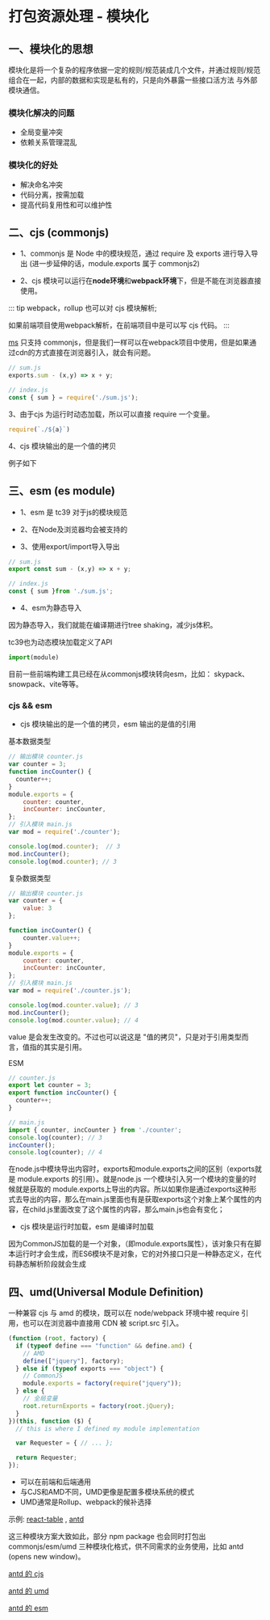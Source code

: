 # 打包资源处理 - 模块化

## 一、模块化的思想

模块化是将一个复杂的程序依据一定的规则/规范装成几个文件，并通过规则/规范组合在一起，内部的数据和实现是私有的，只是向外暴露一些接口活方法 与外部模块通信。

### 模块化解决的问题

* 全局变量冲突
* 依赖关系管理混乱

### 模块化的好处

* 解决命名冲突
* 代码分离，按需加载
* 提高代码复用性和可以维护性

## 二、cjs (commonjs)

* 1、commonjs 是 Node 中的模块规范，通过 require 及 exports 进行导入导出 (进一步延伸的话，module.exports 属于 commonjs2)

* 2、cjs 模块可以运行在**node环境**和**webpack环境**下，但是不能在浏览器直接使用。

::: tip
webpack，rollup 也可以对 cjs 模块解析;

如果前端项目使用webpack解析，在前端项目中是可以写 cjs 代码。
:::

[ms](https://npm.devtool.tech/ms) 只支持 commonjs，但是我们一样可以在webpack项目中使用，但是如果通过cdn的方式直接在浏览器引入，就会有问题。

```js
// sum.js
exports.sum - (x,y) => x + y;

// index.js
const { sum } = require('./sum.js');
```

3、由于cjs 为运行时动态加载，所以可以直接 require 一个变量。

```js
require(`./${a}`)
```

4、cjs 模块输出的是一个值的拷贝

例子如下

## 三、esm (es module)

* 1、esm 是 tc39 对于js的模块规范

* 2、在Node及浏览器均会被支持的

* 3、使用export/import导入导出

```js
// sum.js
export const sum - (x,y) => x + y;

// index.js
const { sum }from './sum.js';
```

* 4、esm为静态导入

因为静态导入，我们就能在编译期进行tree shaking，减少js体积。

tc39也为动态模块加载定义了API

```js
import(module)
```

目前一些前端构建工具已经在从commonjs模块转向esm，比如： skypack、snowpack、vite等等。

### cjs && esm

* cjs 模块输出的是一个值的拷贝，esm 输出的是值的引用

基本数据类型

```js
// 输出模块 counter.js
var counter = 3;
function incCounter() {
  counter++;
}
module.exports = {
    counter: counter,
    incCounter: incCounter,
};
// 引入模块 main.js
var mod = require('./counter');

console.log(mod.counter);  // 3
mod.incCounter();
console.log(mod.counter); // 3
```

复杂数据类型

```js
// 输出模块 counter.js
var counter = {
    value: 3
};

function incCounter() {
    counter.value++;
}
module.exports = {
    counter: counter,
    incCounter: incCounter,
};
// 引入模块 main.js
var mod = require('./counter.js');

console.log(mod.counter.value); // 3
mod.incCounter();
console.log(mod.counter.value); // 4
```

value 是会发生改变的。不过也可以说这是 "值的拷贝"，只是对于引用类型而言，值指的其实是引用。

ESM

```js
// counter.js
export let counter = 3;
export function incCounter() {
  counter++;
}

// main.js
import { counter, incCounter } from './counter';
console.log(counter); // 3
incCounter();
console.log(counter); // 4
```

在node.js中模块导出内容时，exports和module.exports之间的区别（exports就是 module.exports 的引用）。就是node.js 一个模块引入另一个模块的变量的时候就是获取的 module.exports上导出的内容。所以如果你是通过exports这种形式去导出的内容，那么在main.js里面也有是获取exports这个对象上某个属性的内容，在child.js里面改变了这个属性的内容，那么main.js也会有变化；

* cjs 模块是运行时加载，esm 是编译时加载

因为CommonJS加载的是一个对象，（即module.exports属性），该对象只有在脚本运行时才会生成，而ES6模块不是对象，它的对外接口只是一种静态定义，在代码静态解析阶段就会生成

## 四、umd(Universal Module Definition)

一种兼容 cjs 与 amd 的模块，既可以在 node/webpack 环境中被 require 引用，也可以在浏览器中直接用 CDN 被 script.src 引入。

```js
(function (root, factory) {
  if (typeof define === "function" && define.amd) {
    // AMD
    define(["jquery"], factory);
  } else if (typeof exports === "object") {
    // CommonJS
    module.exports = factory(require("jquery"));
  } else {
    // 全局变量
    root.returnExports = factory(root.jQuery);
  }
})(this, function ($) {
  // this is where I defined my module implementation

  var Requester = { // ... };

  return Requester;
});
```

* 可以在前端和后端通用
* 与CJS和AMD不同，UMD更像是配置多模块系统的模式
* UMD通常是Rollup、webpack的候补选择

示例: [react-table](https://cdn.jsdelivr.net/npm/react-table/) , [antd](https://cdn.jsdelivr.net/npm/antd/)

这三种模块方案大致如此，部分 npm package 也会同时打包出 commonjs/esm/umd 三种模块化格式，供不同需求的业务使用，比如 antd (opens new window)。

[antd 的 cjs](https://cdn.jsdelivr.net/npm/antd@4.17.2/lib/index.js)

[antd 的 umd](https://cdn.jsdelivr.net/npm/antd@4.17.2/dist/antd.js)

[antd 的 esm](https://cdn.jsdelivr.net/npm/antd@4.17.2/es/index.js)
